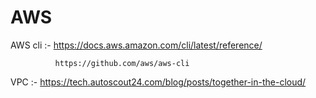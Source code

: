 # AWS

AWS cli   :-  https://docs.aws.amazon.com/cli/latest/reference/ 

              https://github.com/aws/aws-cli
              
VPC :- https://tech.autoscout24.com/blog/posts/together-in-the-cloud/

